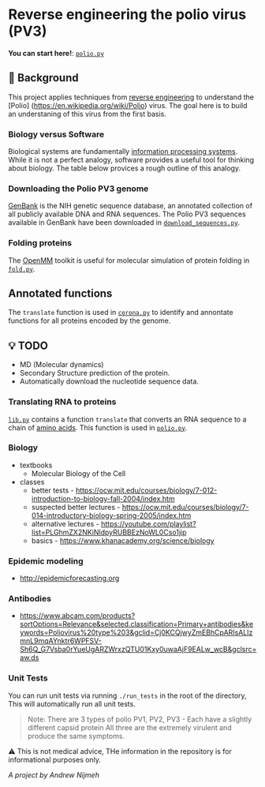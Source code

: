 # Reverse engineering the polio virus (PV3)

**You can start here!**: [`polio.py`](polio.py)

## :thought_balloon: Background
This project applies techniques from [reverse engineering](https://en.wikipedia.org/wiki/Information_processor) to understand the [Polio]
(https://en.wikipedia.org/wiki/Polio) virus. The goal here is to build an understaning of this virus from the first basis.

### Biology versus Software
Biological systems are fundamentally [information processing systems](https://en.wikipedia.org/wiki/Information_processor). While it is not a perfect analogy, software provides a useful tool for thinking about biology. The table below provices a rough outline of this analogy.

### Downloading the Polio PV3 genome
[GenBank](https://www.ncbi.nlm.nih.gov/genbank/) is the NIH genetic sequence database, an annotated collection of all publicly available DNA and RNA sequences. The Polio PV3 sequences available in GenBank have been downloaded in [`download_sequences.py`](download_sequences.py).

### Folding proteins
The [OpenMM](http://openmm.org/) toolkit is useful for molecular simulation of protein folding in [`fold.py`](fold.py).

## Annotated functions
The `translate` function is used in [`corona.py`](corona.py) to identify and annontate functions for all proteins encoded by the genome.

## :bulb: TODO
- MD (Molecular dynamics)
- Secondary Structure prediction of the protein.
- Automatically download the nucleotide sequence data.

### Translating RNA to proteins
[`lib.py`](lib.py) contains a function `translate` that converts an RNA sequence to a chain of [amino acids](https://en.wikipedia.org/wiki/Amino_acid). This function is used in [`polio.py`](polio.py).

### Biology
- textbooks
  - Molecular Biology of the Cell
- classes 
  - better tests - https://ocw.mit.edu/courses/biology/7-012-introduction-to-biology-fall-2004/index.htm
  - suspected better lectures - https://ocw.mit.edu/courses/biology/7-014-introductory-biology-spring-2005/index.htm
  - alternative lectures - https://youtube.com/playlist?list=PLGhmZX2NKiNldpyRUBBEzNoWL0Cso1jip
  - basics - https://www.khanacademy.org/science/biology

### Epidemic modeling
- http://epidemicforecasting.org

### Antibodies
- https://www.abcam.com/products?sortOptions=Relevance&selected.classification=Primary+antibodies&keywords=Poliovirus%20type%203&gclid=Cj0KCQjwyZmEBhCpARIsALIzmnL9mqAYnktr6WPFSV-Sh6Q_G7Vsba0rYueUgARZWrxzQTU01Kxy0uwaAjF9EALw_wcB&gclsrc=aw.ds


### Unit Tests
You can run unit tests via running ```./run_tests``` in the root of the directory, This will automatically run all unit tests. 

> Note: There are 3 types of polio PV1, PV2, PV3 - Each have a slightly different capsid protein All three are the extremely virulent and produce the same symptoms.

⚠️ This is not medical advice, THe information in the repository is for informational purposes only.

*A project by Andrew Nijmeh*
